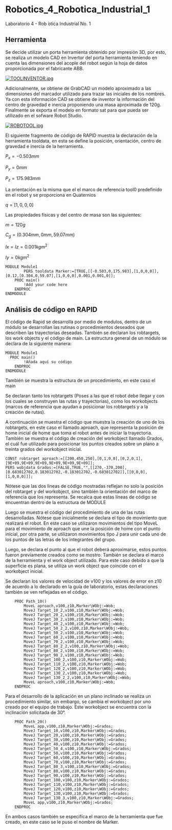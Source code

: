 # Robotics_4_Robotica_Industrial_1
Laboratorio 4 - Rob ́otica Industrial No. 1
## Herramienta
Se decide utilizar un porta herramienta obtenido por impresión 3D, por esto, se realiza un modelo CAD en Invertor del porta herramienta teniendo en cuenta las dimensiones del acople del robot según la hoja de datos proporcionada por el fabricante ABB. 

[![TOOLINVENTOR.jpg](https://i.postimg.cc/NFJKF8hC/TOOLINVENTOR.jpg)](https://postimg.cc/YLFryWCQ)

Adicionalmente, se obtiene de GrabCAD un modelo aproximado a las dimensiones del marcador utilizado para trazar las iniciales de los nombres. Ya con esta información CAD se obtiene de inventor la información del centro de gravedad e inercia proponiendo una masa aproximada de 120g. Finalmente se exporta el modelo en formato sat para que pueda ser utilizado en el sofware Robot Studio.

[![ROBOTOOL.jpg](https://i.postimg.cc/FR0bYBGW/ROBOTOOL.jpg)](https://postimg.cc/r0FRbgBx)

El siguiente fragmento de código de RAPID muestra la declaración de la herramienta tooldata, en esta se define la posición, orientación, centro de gravedad e inercia de la herramienta.

$P_x = -0.503 mm$

$P_y = 0 mm$

$P_z = 175.983 mm$

La orientación es la misma que el el marco de referencia tool0 predefinido en el robot y se proporciona en Quaternios 

$q = [1,0,0,0]$

Las propiedades físicas y del centro de masa son las siguientes:

$m = 120 g$

$C_g =(0.304mm,0mm,59.07mm)$

$Ix=Iz=0.001 kgm^2$

$Iy = 0 kgm^2$
``` RAPID
MODULE Module1
        PERS tooldata Marker:=[TRUE,[[-0.503,0,175.983],[1,0,0,0]],[0.12,[0.304,0,59.07],[1,0,0,0],0.001,0.001,0]];
    PROC main()
        !Add your code here
    ENDPROC
ENDMODULE
```
## Análisis de código en RAPID

El código de Rapid se desarrolla por medio de modulos, dentro de un módulo se desarrollan las rutinas o procedimientos deseados que describen las trayectorias deseadas. También se declaran los robtargets, los work objects y el código de main.
La estructura general de un módulo se declara de la siguiente manera:

``` RAPID
MODULE Module1
  PROC main()
        !Añada aquí su código
    ENDPROC
ENDMODULE
``` 
También se muestra la estructura de un procedimiento, en este caso el main


Se declaran tanto los robtargets (Poses a las que el robot debe llegar y con los cuales se construyen las rutas y trayectorias), como los workobjects (marcos de referencia que ayudan a posicionar los robtargets y a la creación de rutas).

A continuación se muestra el código que muestra la creación de uno de los robtargets, en este caso el llamado aproach, que representa la posición de home inicial de home que toma el robot antes de iniciar la trayectoria. También se muestra el código de creación del workobject llamado Grados, el cuál fue utilizado para posicionar los puntos creados sobre un plano a treinta grados del workobject inicial.

``` RAPID
CONST robtarget aproach:=[[200,450,250],[0,1,0,0],[0,2,0,1],[9E+09,9E+09,9E+09,9E+09,9E+09,9E+09]];
PERS wobjdata Grados:=[FALSE,TRUE,"",[[270,-370,200],[0.683012702,0.183012702,-0.183012702,-0.683012702]],[[0,0,0],[1,0,0,0]]];
``` 
Nótese que las dos lineas de código mostradas reflejan no solo la posición del robtarget y del workobject, sino también la orientación del marco de referencia que los representa.
Se recalca que estas líneas de código se encuentran dentro de la estructura de MODULE

Luego se muestra el código del procedimiento de una de las rutas desarrolladas. Nótese que inicialmente se declara el tipo de movimiento que realizará el robot. En este caso se utilizaron movimientos del tipo MoveL para el movimiento de aproach que une la posición de home con el punto inicial, por otra parte, se utilizaron movimientos tipo J para unir cada uno de los puntos de las letras de los integrantes del grupo. 

Luego, se declara el punto al que el robot deberá aproximarse, estos puntos fueron previamente creados como se mostro. También se declara el marco de la herramienta y el work object utilizado. Para este caso debido a que la superficie es plana, se utiliza un work object que coincide con el workobject inicial.

Se declaran los valores de velocidad de v100 y los valores de error en z10 de acuerdo a lo declarado en la guía de laboratorio, estas declaraciones también se ven reflejadas en el código.


``` RAPID
    PROC Path_10()
        MoveL aproach,v100,z10,Marker\WObj:=Wob;
        MoveJ Target_10_2,v100,z10,Marker\WObj:=Wob;
        MoveJ Target_20_2,v100,z10,Marker\WObj:=Wob;
        MoveJ Target_30_2,v100,z10,Marker\WObj:=Wob;
        MoveJ Target_40_2,v100,z10,Marker\WObj:=Wob;
        MoveJ Target_50_2_2,v100,z10,Marker\WObj:=Wob;
        MoveJ Target_50_2,v100,z10,Marker\WObj:=Wob;
        MoveJ Target_60_2,v100,z10,Marker\WObj:=Wob;
        MoveJ Target_70_2,v100,z10,Marker\WObj:=Wob;
        MoveJ Target_80_2_2,v100,z10,Marker\WObj:=Wob;
        MoveJ Target_80_2,v100,z10,Marker\WObj:=Wob;
        MoveJ Target_90_2,v100,z10,Marker\WObj:=Wob;
        MoveJ Target_100_2,v100,z10,Marker\WObj:=Wob;
        MoveJ Target_110_2,v100,z10,Marker\WObj:=Wob;
        MoveJ Target_120_2,v100,z10,Marker\WObj:=Wob;
        MoveJ Target_130_2,v100,z10,Marker\WObj:=Wob;
        MoveJ Target_130_2_2,v100,z10,Marker\WObj:=Wob;
        MoveL aproach,v100,z10,Marker\WObj:=Wob;
    ENDPROC
``` 
Para el desarrollo de la aplicación en un plano inclinado se realiza un procedimiento similar, sin embargo, se cambia el workobject por uno creado por el equipo de trabajo. Este workobject se encuentra con la inclinación solicitada de 30°.     

``` RAPID
    PROC Path_20()
        MoveL app,v100,z10,Marker\WObj:=Grados;
        MoveJ Target_10,v100,z10,Marker\WObj:=Grados;
        MoveJ Target_20,v100,z10,Marker\WObj:=Grados;
        MoveJ Target_30,v100,z10,Marker\WObj:=Grados;
        MoveJ Target_40,v100,z10,Marker\WObj:=Grados;
        MoveJ Target_50_4,v100,z10,Marker\WObj:=Grados;
        MoveJ Target_50,v100,z10,Marker\WObj:=Grados;
        MoveJ Target_60,v100,z10,Marker\WObj:=Grados;
        MoveJ Target_70,v100,z10,Marker\WObj:=Grados;
        MoveJ Target_80_3,v100,z10,Marker\WObj:=Grados;
        MoveJ Target_80,v100,z10,Marker\WObj:=Grados;
        MoveJ Target_90,v100,z10,Marker\WObj:=Grados;
        MoveJ Target_100,v100,z10,Marker\WObj:=Grados;
        MoveJ Target_110,v100,z10,Marker\WObj:=Grados;
        MoveJ Target_120,v100,z10,Marker\WObj:=Grados;
        MoveJ Target_130,v100,z10,Marker\WObj:=Grados;
        MoveJ Target_130_3,v100,z10,Marker\WObj:=Grados;
        MoveL app,v100,z10,Marker\WObj:=Grados;
    ENDPROC
``` 
En ambos casos también se especifíca el marco de la herramienta que fue creado, en este caso se le puso el nombre de Marker.
    
